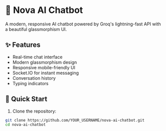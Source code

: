 # 🤖 Nova AI Chatbot

A modern, responsive AI chatbot powered by Groq's lightning-fast API with a beautiful glassmorphism UI.

## ✨ Features
- Real-time chat interface
- Modern glassmorphism design
- Responsive mobile-friendly UI
- Socket.IO for instant messaging
- Conversation history
- Typing indicators

## 🚀 Quick Start

1. Clone the repository:
```bash
git clone https://github.com/YOUR_USERNAME/nova-ai-chatbot.git
cd nova-ai-chatbot